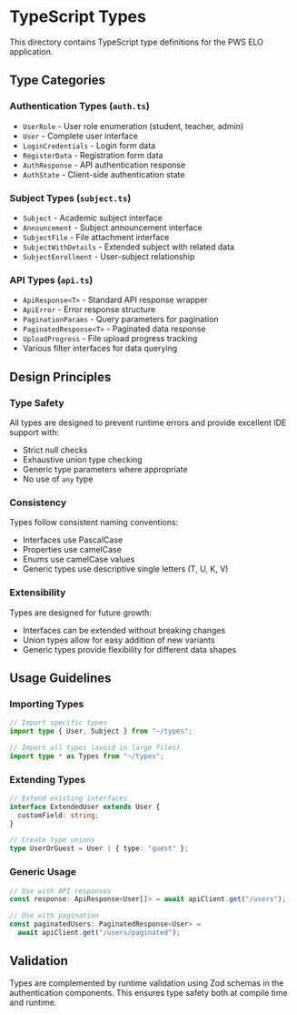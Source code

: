 # TypeScript Types

This directory contains TypeScript type definitions for the PWS ELO application.

## Type Categories

### Authentication Types (`auth.ts`)

- `UserRole` - User role enumeration (student, teacher, admin)
- `User` - Complete user interface
- `LoginCredentials` - Login form data
- `RegisterData` - Registration form data
- `AuthResponse` - API authentication response
- `AuthState` - Client-side authentication state

### Subject Types (`subject.ts`)

- `Subject` - Academic subject interface
- `Announcement` - Subject announcement interface
- `SubjectFile` - File attachment interface
- `SubjectWithDetails` - Extended subject with related data
- `SubjectEnrollment` - User-subject relationship

### API Types (`api.ts`)

- `ApiResponse<T>` - Standard API response wrapper
- `ApiError` - Error response structure
- `PaginationParams` - Query parameters for pagination
- `PaginatedResponse<T>` - Paginated data response
- `UploadProgress` - File upload progress tracking
- Various filter interfaces for data querying

## Design Principles

### Type Safety

All types are designed to prevent runtime errors and provide excellent IDE support with:

- Strict null checks
- Exhaustive union type checking
- Generic type parameters where appropriate
- No use of `any` type

### Consistency

Types follow consistent naming conventions:

- Interfaces use PascalCase
- Properties use camelCase
- Enums use camelCase values
- Generic types use descriptive single letters (T, U, K, V)

### Extensibility

Types are designed for future growth:

- Interfaces can be extended without breaking changes
- Union types allow for easy addition of new variants
- Generic types provide flexibility for different data shapes

## Usage Guidelines

### Importing Types

```typescript
// Import specific types
import type { User, Subject } from "~/types";

// Import all types (avoid in large files)
import type * as Types from "~/types";
```

### Extending Types

```typescript
// Extend existing interfaces
interface ExtendedUser extends User {
  customField: string;
}

// Create type unions
type UserOrGuest = User | { type: "guest" };
```

### Generic Usage

```typescript
// Use with API responses
const response: ApiResponse<User[]> = await apiClient.get("/users");

// Use with pagination
const paginatedUsers: PaginatedResponse<User> =
  await apiClient.get("/users/paginated");
```

## Validation

Types are complemented by runtime validation using Zod schemas in the authentication components. This ensures type safety both at compile time and runtime.

